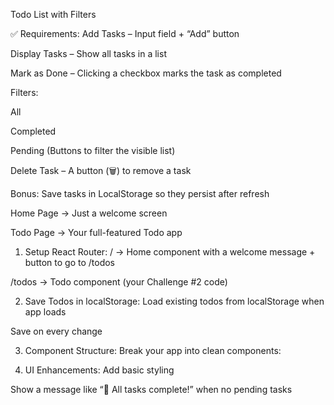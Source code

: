 Todo List with Filters

✅ Requirements:
Add Tasks – Input field + “Add” button

Display Tasks – Show all tasks in a list

Mark as Done – Clicking a checkbox marks the task as completed

Filters:

All

Completed

Pending
(Buttons to filter the visible list)

Delete Task – A button (🗑️) to remove a task

Bonus: Save tasks in LocalStorage so they persist after refresh


Home Page → Just a welcome screen

Todo Page → Your full-featured Todo app

1. Setup React Router:
/ → Home component with a welcome message + button to go to /todos

/todos → Todo component (your Challenge #2 code)

2. Save Todos in localStorage:
Load existing todos from localStorage when app loads

Save on every change

3. Component Structure:
Break your app into clean components:

<TodoList />

<TodoItem />

<AddTodo />

<Filter />

4. UI Enhancements:
Add basic styling

Show a message like “🎉 All tasks complete!” when no pending tasks